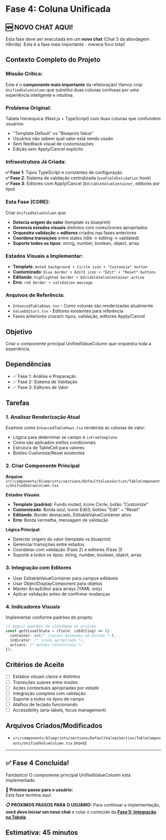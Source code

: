 # Fase 4: Coluna Unificada

## 🆕 NOVO CHAT AQUI!

Esta fase deve ser executada em um **novo chat** (Chat 3 da abordagem híbrida). Esta é a fase mais importante - merece foco total!

## Contexto Completo do Projeto

### **Missão Crítica:**

Este é o **componente mais importante** da refatoração! Vamos criar `UnifiedValueColumn` que substitui duas colunas confusas por uma experiência inteligente e intuitiva.

### **Problema Original:**

Tabela hierárquica (Next.js + TypeScript) com duas colunas que confundem usuários:

- "Template Default" vs "Blueprint Value"
- Usuários não sabem qual valor está sendo usado
- Sem feedback visual de customizações
- Edição sem Apply/Cancel explícito

### **Infraestrutura Já Criada:**

**✅ Fase 1**: Tipos TypeScript e constantes de configuração  
**✅ Fase 2**: Sistema de validação centralizada (`useFieldValidation` hook)  
**✅ Fase 3**: Editores com Apply/Cancel (`EditableValueContainer`, editores por tipo)

### **Esta Fase (CORE):**

Criar `UnifiedValueColumn` que:

- **Detecta origem do valor** (template vs blueprint)
- **Gerencia estados visuais** distintos com cores/ícones apropriados
- **Orquestra validação + editores** criados nas fases anteriores
- **Coordena transições** entre states (idle → editing → validated)
- **Suporte todos os tipos**: string, number, boolean, object, array

### **Estados Visuais a Implementar:**

- **Template**: `muted background + Circle icon + "Customize" button`
- **Customizado**: `blue border + Edit3 icon + "Edit" + "Reset" buttons`
- **Editando**: `highlighted border + EditableValueContainer active`
- **Erro**: `red border + validation message`

### **Arquivos de Referência:**

- `EnhancedTableRows.tsx` - Como colunas são renderizadas atualmente
- `ValueEditors.tsx` - Editores existentes para referência
- Fases anteriores criaram: tipos, validação, editores Apply/Cancel

## Objetivo

Criar o componente principal UnifiedValueColumn que orquestra toda a experiência.

## Dependências

- ✅ Fase 1: Análise e Preparação
- ✅ Fase 2: Sistema de Validação
- ✅ Fase 3: Editores de Valor

## Tarefas

### 1. Analisar Renderização Atual

Examine como `EnhancedTableRows.tsx` renderiza as colunas de valor:

- Lógica para determinar se campo é `isFromTemplate`
- Como são aplicados estilos condicionais
- Estrutura de TableCell para valores
- Botões Customize/Reset existentes

### 2. Criar Componente Principal

**Arquivo**: `src/components/blueprints/sections/DefaultValuesSection/TableComponents/UnifiedValueColumn.tsx`

**Estados Visuais**:

- **Template (padrão)**: Fundo muted, ícone Circle, botão "Customize"
- **Customizado**: Borda azul, ícone Edit3, botões "Edit" + "Reset"
- **Editando**: Border destacado, EditableValueContainer ativo
- **Erro**: Borda vermelha, mensagem de validação

**Lógica Principal**:

- Detectar origem do valor (template vs blueprint)
- Gerenciar transições entre estados
- Coordenar com validação (Fase 2) e editores (Fase 3)
- Suporte a todos os tipos: string, number, boolean, object, array

### 3. Integração com Editores

- Usar EditableValueContainer para campos editáveis
- Usar ObjectDisplayComponent para objetos
- Manter ArrayEditor para arrays (YAML only)
- Aplicar validação antes de confirmar mudanças

### 4. Indicadores Visuais

Implementar conforme padrões do projeto:

```typescript
// Seguir padrões de className do projeto
const getVisualState = (field, isEditing) => ({
  container: cn(/* classes baseadas no estado */),
  indicator: /* ícone apropriado */,
  actions: /* botões contextuais */
});
```

## Critérios de Aceite

- [ ] Estados visuais claros e distintos
- [ ] Transições suaves entre modos
- [ ] Ações contextuais apropriadas por estado
- [ ] Integração completa com validação
- [ ] Suporte a todos os tipos de campo
- [ ] Atalhos de teclado funcionando
- [ ] Accessibility (aria-labels, focus management)

## Arquivos Criados/Modificados

- `src/components/blueprints/sections/DefaultValuesSection/TableComponents/UnifiedValueColumn.tsx` (novo)

---

## ✅ Fase 4 Concluída!

Fantástico! O componente principal UnifiedValueColumn está implementado.

**🎯 Próximo passo para o usuário:**  
Esta fase termina aqui.

**📋 PRÓXIMOS PASSOS PARA O USUÁRIO:**
Para continuar a implementação, **você deve iniciar um novo chat** e colar o conteúdo da **[Fase 5: Integração na Tabela](./phase-05-table-integration.md)**

## Estimativa: 45 minutos
